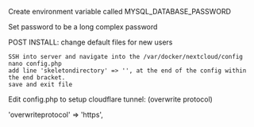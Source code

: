 Create environment variable called MYSQL_DATABASE_PASSWORD

Set password to be a long complex password

POST INSTALL: change default files for new users

    SSH into server and navigate into the /var/docker/nextcloud/config
    nano config.php
    add line 'skeletondirectory' => '', at the end of the config within the end bracket. 
    save and exit file


Edit config.php to setup cloudflare tunnel: (overwrite protocol)

'overwriteprotocol' => 'https',

